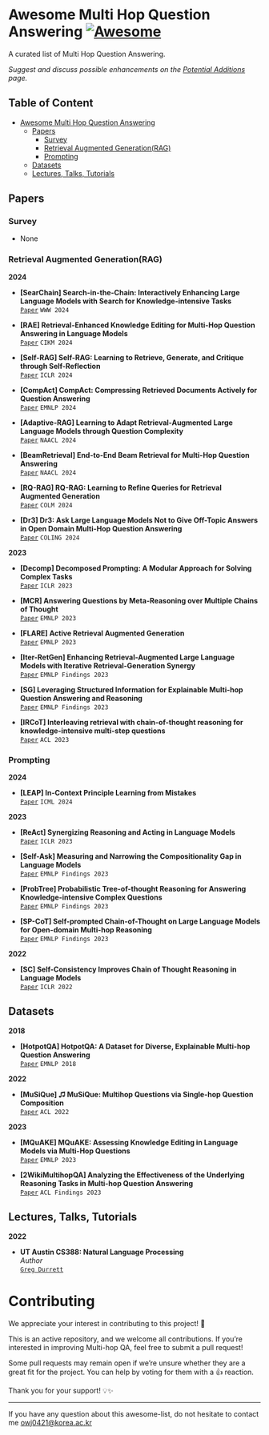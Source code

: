 # Awesome Multi Hop Question Answering [![Awesome](https://awesome.re/badge.svg)](https://awesome.re)

A curated list of Multi Hop Question Answering.

*Suggest and discuss possible enhancements on the [Potential Additions](https://github.com/owj0421/awesome-multi-hop-qa/discussions/1) page.*

## Table of Content
- [Awesome Multi Hop Question Answering](#awesome-multi-hop-qa)
  - [Papers](#papers)
    - [Survey](#survey)
    - [Retrieval Augmented Generation(RAG)](#retrieval-augmented-generation)
    - [Prompting](#prompting)
  - [Datasets](#datasets)
  - [Lectures, Talks, Tutorials](#lectures-talks-tutorials)

## Papers

<!-- Template
- **Title**  
  [`Paper`](Link) `Conference`
-->

### Survey

- None

### Retrieval Augmented Generation(RAG)

**2024**

- **[SearChain] Search-in-the-Chain: Interactively Enhancing Large Language Models with Search for Knowledge-intensive Tasks**  
  [`Paper`](https://dl.acm.org/doi/10.1145/3589334.3645363) `WWW 2024`

- **[RAE] Retrieval-Enhanced Knowledge Editing for Multi-Hop Question Answering in Language Models**  
  [`Paper`](https://dl.acm.org/doi/10.1145/3627673.3679722) `CIKM 2024`

- **[Self-RAG] Self-RAG: Learning to Retrieve, Generate, and Critique through Self-Reflection**  
  [`Paper`](https://arxiv.org/abs/2310.11511) `ICLR 2024`

- **[CompAct] CompAct: Compressing Retrieved Documents Actively for Question Answering**  
  [`Paper`](https://arxiv.org/abs/2407.09014) `EMNLP 2024`

- **[Adaptive-RAG] Learning to Adapt Retrieval-Augmented Large Language Models through Question Complexity**  
  [`Paper`](https://arxiv.org/abs/2403.14403) `NAACL 2024`

- **[BeamRetrieval] End-to-End Beam Retrieval for Multi-Hop Question Answering**  
  [`Paper`](https://arxiv.org/abs/2308.08973) `NAACL 2024`

- **[RQ-RAG] RQ-RAG: Learning to Refine Queries for Retrieval Augmented Generation**  
  [`Paper`](https://arxiv.org/abs/2404.00610) `COLM 2024`

- **[Dr3] Dr3: Ask Large Language Models Not to Give Off-Topic Answers in Open Domain Multi-Hop Question Answering**  
  [`Paper`](https://arxiv.org/html/2403.12393v1) `COLING 2024`

**2023**

- **[Decomp] Decomposed Prompting: A Modular Approach for Solving Complex Tasks**  
  [`Paper`](https://arxiv.org/abs/2210.02406) `ICLR 2023`

- **[MCR] Answering Questions by Meta-Reasoning over Multiple Chains of Thought**  
  [`Paper`](https://arxiv.org/abs/2304.13007) `EMNLP 2023`

- **[FLARE] Active Retrieval Augmented Generation**  
  [`Paper`](https://aclanthology.org/2023.emnlp-main.495/) `EMNLP 2023`

- **[Iter-RetGen] Enhancing Retrieval-Augmented Large Language Models with Iterative Retrieval-Generation Synergy**  
  [`Paper`](https://arxiv.org/abs/2305.15294) `EMNLP Findings 2023`

- **[SG] Leveraging Structured Information for Explainable Multi-hop Question Answering and Reasoning**  
  [`Paper`](https://arxiv.org/abs/2311.03734) `EMNLP Findings 2023`

- **[IRCoT] Interleaving retrieval with chain-of-thought reasoning for knowledge-intensive multi-step questions**  
  [`Paper`](https://arxiv.org/abs/2212.10509) `ACL 2023`

### Prompting

**2024**

- **[LEAP] In-Context Principle Learning from Mistakes**  
  [`Paper`](https://arxiv.org/abs/2402.05403) `ICML 2024`

**2023**

- **[ReAct] Synergizing Reasoning and Acting in Language Models**  
  [`Paper`](https://arxiv.org/abs/2210.03629) `ICLR 2023`

- **[Self-Ask] Measuring and Narrowing the Compositionality Gap in Language Models**  
  [`Paper`](https://arxiv.org/abs/2210.03350) `EMNLP Findings 2023`

- **[ProbTree] Probabilistic Tree-of-thought Reasoning for Answering Knowledge-intensive Complex Questions**  
  [`Paper`](https://arxiv.org/abs/2311.13982) `EMNLP Findings 2023`

- **[SP-CoT] Self-prompted Chain-of-Thought on Large Language Models for Open-domain Multi-hop Reasoning**  
  [`Paper`](https://arxiv.org/abs/2310.13552) `EMNLP Findings 2023`

**2022**

- **[SC] Self-Consistency Improves Chain of Thought Reasoning in Language Models**  
  [`Paper`](https://arxiv.org/abs/2203.11171) `ICLR 2022`

## Datasets

**2018**

- **[HotpotQA] HotpotQA: A Dataset for Diverse, Explainable Multi-hop Question Answering**  
  [`Paper`](https://aclanthology.org/D18-1259.pdf) `EMNLP 2018`

**2022**

- **[MuSiQue] ♫ MuSiQue: Multihop Questions via Single-hop Question Composition**  
  [`Paper`](https://aclanthology.org/2022.tacl-1.31/) `ACL 2022`

**2023**

- **[MQuAKE] MQuAKE: Assessing Knowledge Editing in Language Models via Multi-Hop Questions**  
  [`Paper`](https://arxiv.org/abs/2305.14795) `EMNLP 2023`
  
- **[2WikiMultihopQA] Analyzing the Effectiveness of the Underlying Reasoning Tasks in Multi-hop Question Answering**  
  [`Paper`](https://aclanthology.org/2023.findings-eacl.87/) `ACL Findings 2023`



## Lectures, Talks, Tutorials

<!-- Template
- **Title**
  *Author*  
  [`Video`](Link)
-->

**2022**

- **UT Austin CS388: Natural Language Processing**  
  *Author*  
  [`Greg Durrett`](https://www.youtube.com/watch?v=jpRwa2iE_z8)


# Contributing

We appreciate your interest in contributing to this project! 🚀

This is an active repository, and we welcome all contributions. If you’re interested in improving Multi-hop QA, feel free to submit a pull request!

Some pull requests may remain open if we’re unsure whether they are a great fit for the project. You can help by voting for them with a 👍 reaction.

Thank you for your support! 💡✨

---

If you have any question about this awesome-list, do not hesitate to contact me owj0421@korea.ac.kr
